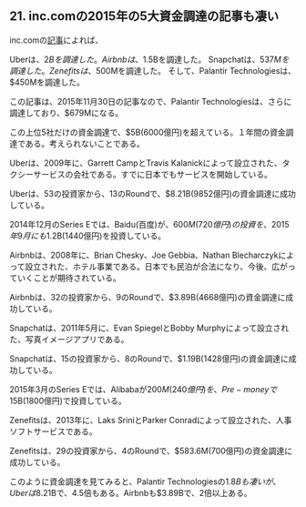 ## 21. inc.comの2015年の5大資金調達の記事も凄い

inc.comの[記事](http://www.inc.com/jeremy-quittner/five-companies-that-raked-in-billions-in-venture-captial.html)によれば、

Uberは、$2Bを調達した。
Airbnbは、$1.5Bを調達した。
Snapchatは、$537Mを調達した。
Zenefitsは、$500Mを調達した。
そして、Palantir Technologiesは、$450Mを調達した。

この記事は、2015年11月30日の記事なので、Palantir Technologiesは、さらに調達しており、$679Mになる。

この上位5社だけの資金調達で、$5B(6000億円)を超えている。１年間の資金調達である。考えられないことである。

 Uberは、2009年に、Garrett CampとTravis Kalanickによって設立された、タクシーサービスの会社である。すでに日本でもサービスを開始している。

Uberは、53の投資家から、13のRoundで、$8.21B(9852億円)の資金調達に成功している。

2014年12月のSeries Eでは、Baidu(百度)が、$600M(720億円)の投資を、2015年9月にも$1.2B(1440億円)を投資している。

Airbnbは、2008年に、Brian Chesky、Joe Gebbia、Nathan Blecharczykによって設立された、ホテル事業である。日本でも民泊が合法になり、今後、広がっていくことが期待されている。

Airbnbは、32の投資家から、9のRoundで、$3.89B(4668億円)の資金調達に成功している。

Snapchatは、2011年5月に、Evan SpiegelとBobby Murphyによって設立された、写真イメージアプリである。

Snapchatは、15の投資家から、8のRoundで、$1.19B(1428億円)の資金調達に成功している。

2015年3月のSeries Eでは、Alibabaが$200M(240億円)を、Pre-moneyで$15B(1800億円)で投資している。

Zenefitsは、2013年に、Laks SriniとParker Conradによって設立された、人事ソフトサービスである。

Zenefitsは、29の投資家から、4のRoundで、$583.6M(700億円)の資金調達に成功している。

このように資金調達を見てみると、Palantir Technologiesの$1.8Bも凄いが、Uberは$8.21Bで、4.5倍もある。Airbnbも$3.89Bで、2倍以上ある。
